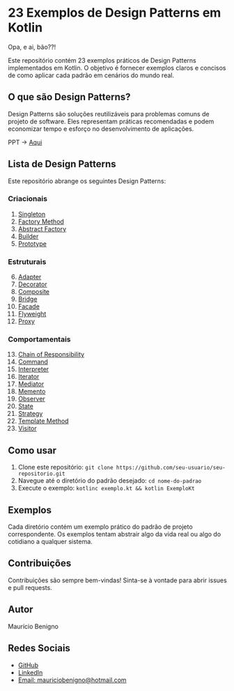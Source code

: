 # 23 Exemplos de Design Patterns em Kotlin

Opa, e ai, bão??! 

Este repositório contém 23 exemplos práticos de Design Patterns implementados em Kotlin. O objetivo é fornecer exemplos claros e concisos de como aplicar cada padrão em cenários do mundo real.

## O que são Design Patterns?

Design Patterns são soluções reutilizáveis para problemas comuns de projeto de software. Eles representam práticas recomendadas e podem economizar tempo e esforço no desenvolvimento de aplicações.

PPT -> [Aqui](https://github.com/mauriciobenigno/DesignPatternsKotlin_examples/raw/refs/heads/master/Design%20Patterns.pptx) 

## Lista de Design Patterns

Este repositório abrange os seguintes Design Patterns:

### Criacionais
1.  [Singleton](https://github.com/mauriciobenigno/DesignPatternsKotlin_examples/tree/master/src/main/kotlin/designPatterns/creationalPatterns/singleton)
2.  [Factory Method](https://github.com/mauriciobenigno/DesignPatternsKotlin_examples/tree/master/src/main/kotlin/designPatterns/creationalPatterns/factoryMethod)
3.  [Abstract Factory](https://github.com/mauriciobenigno/DesignPatternsKotlin_examples/tree/master/src/main/kotlin/designPatterns/creationalPatterns/abstractFactory)
4.  [Builder](https://github.com/mauriciobenigno/DesignPatternsKotlin_examples/tree/master/src/main/kotlin/designPatterns/creationalPatterns/builder)
5.  [Prototype](https://github.com/mauriciobenigno/DesignPatternsKotlin_examples/tree/master/src/main/kotlin/designPatterns/creationalPatterns/prototype)

### Estruturais
6.  [Adapter](https://github.com/mauriciobenigno/DesignPatternsKotlin_examples/tree/master/src/main/kotlin/designPatterns/structuralPatterns/adapter)
7.  [Decorator](https://github.com/mauriciobenigno/DesignPatternsKotlin_examples/tree/master/src/main/kotlin/designPatterns/structuralPatterns/decorator)
8.  [Composite](https://github.com/mauriciobenigno/DesignPatternsKotlin_examples/tree/master/src/main/kotlin/designPatterns/structuralPatterns/composite)
9.  [Bridge](https://github.com/mauriciobenigno/DesignPatternsKotlin_examples/tree/master/src/main/kotlin/designPatterns/structuralPatterns/bridge)
10. [Facade](https://github.com/mauriciobenigno/DesignPatternsKotlin_examples/tree/master/src/main/kotlin/designPatterns/structuralPatterns/facade)
11. [Flyweight](https://github.com/mauriciobenigno/DesignPatternsKotlin_examples/tree/master/src/main/kotlin/designPatterns/structuralPatterns/flyweight)
12. [Proxy](https://github.com/mauriciobenigno/DesignPatternsKotlin_examples/tree/master/src/main/kotlin/designPatterns/structuralPatterns/proxy)

### Comportamentais
13. [Chain of Responsibility](https://github.com/mauriciobenigno/DesignPatternsKotlin_examples/tree/master/src/main/kotlin/designPatterns/behavioralPatterns/chainOfResponsability)
14. [Command](https://github.com/mauriciobenigno/DesignPatternsKotlin_examples/tree/master/src/main/kotlin/designPatterns/behavioralPatterns/command)
15. [Interpreter](https://github.com/mauriciobenigno/DesignPatternsKotlin_examples/tree/master/src/main/kotlin/designPatterns/behavioralPatterns/interpreter)
16. [Iterator](https://github.com/mauriciobenigno/DesignPatternsKotlin_examples/tree/master/src/main/kotlin/designPatterns/behavioralPatterns/iterator)
17. [Mediator](https://github.com/mauriciobenigno/DesignPatternsKotlin_examples/tree/master/src/main/kotlin/designPatterns/behavioralPatterns/mediator)
18. [Memento](https://github.com/mauriciobenigno/DesignPatternsKotlin_examples/tree/master/src/main/kotlin/designPatterns/behavioralPatterns/memento)
19. [Observer](https://github.com/mauriciobenigno/DesignPatternsKotlin_examples/tree/master/src/main/kotlin/designPatterns/behavioralPatterns/observer)
20. [State](https://github.com/mauriciobenigno/DesignPatternsKotlin_examples/tree/master/src/main/kotlin/designPatterns/behavioralPatterns/state)
21. [Strategy](https://github.com/mauriciobenigno/DesignPatternsKotlin_examples/tree/master/src/main/kotlin/designPatterns/behavioralPatterns/strategy)
22. [Template Method](https://github.com/mauriciobenigno/DesignPatternsKotlin_examples/tree/master/src/main/kotlin/designPatterns/behavioralPatterns/template)
23. [Visitor](https://github.com/mauriciobenigno/DesignPatternsKotlin_examples/tree/master/src/main/kotlin/designPatterns/behavioralPatterns/visitor)

## Como usar

1.  Clone este repositório: `git clone https://github.com/seu-usuario/seu-repositorio.git`
2.  Navegue até o diretório do padrão desejado: `cd nome-do-padrao`
3.  Execute o exemplo: `kotlinc exemplo.kt && kotlin ExemploKt`

## Exemplos

Cada diretório contém um exemplo prático do padrão de projeto correspondente. Os exemplos tentam abstrair algo da vida real ou algo do cotidiano a qualquer sistema.

## Contribuições

Contribuições são sempre bem-vindas! Sinta-se à vontade para abrir issues e pull requests.

## Autor

Maurício Benigno

## Redes Sociais

*   [GitHub](https://github.com/mauriciobenigno)
*   [LinkedIn](https://www.linkedin.com/in/mauriciobenigno/)
*   [Email: mauriciobenigno@hotmail.com](mailto:mauriciobenigno@hotmail.com)
